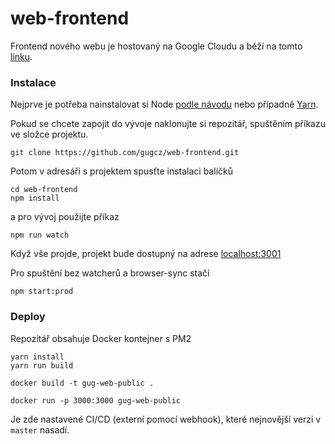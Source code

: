 # web-frontend
Frontend nového webu je hostovaný na Google Cloudu a běží na tomto [linku](https://gug-web-public.appspot.com/).

### Instalace
Nejprve je potřeba nainstalovat si Node [podle návodu](https://nodejs.org/en/download/package-manager/) nebo případně [Yarn](https://yarnpkg.com/en/).

Pokud se chcete zapojit do vývoje naklonujte si repozitář, spuštěním příkazu ve složce projektu.

```
git clone https://github.com/gugcz/web-frontend.git
```
Potom v adresáři s projektem spusťte instalaci balíčků

```
cd web-frontend
npm install
```

a pro vývoj použijte příkaz
```
npm run watch
```
Když vše projde, projekt bude dostupný na adrese [localhost:3001](http://localhost:3001)


Pro spuštění bez watcherů a browser-sync stačí
```
npm start:prod
```

### Deploy

Repozitář obsahuje Docker kontejner s PM2

```
yarn install
yarn run build

docker build -t gug-web-public .  

docker run -p 3000:3000 gug-web-public
```

Je zde nastavené CI/CD (externí pomocí webhook), které nejnovější verzi v `master` nasadí. 
